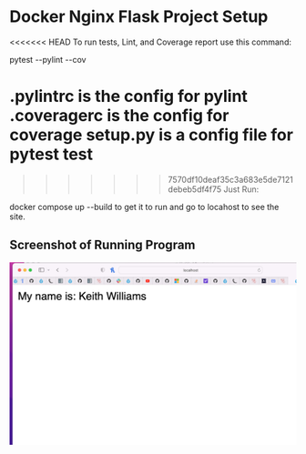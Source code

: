 # Docker Nginx Flask Project Setup

<<<<<<< HEAD
To run tests, Lint, and Coverage report use this command:

pytest  --pylint --cov

.pylintrc is the config for pylint
.coveragerc is the config for coverage
setup.py is a config file for pytest
test
=======
>>>>>>> 7570df10deaf35c3a683e5de7121debeb5df4f75
Just Run:

docker compose up --build to get it to run and go to locahost to see the site.

## Screenshot of Running Program

![Running Program](screenshots/running-program.png)
